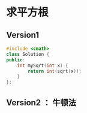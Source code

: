 # 求平方根

## Version1

```c++
#include <cmath>
class Solution {
public:
    int mySqrt(int x) {
        return int(sqrt(x));
    }
};
```

## Version2 ： 牛顿法